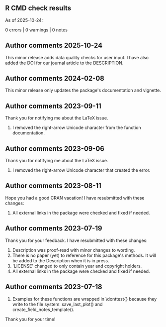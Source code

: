 ## R CMD check results

As of 2025-10-24: 

0 errors | 0 warnings | 0 notes




## Author comments 2025-10-24

This minor release adds data quality checks for user input. I have also added the DOI for our journal article to the DESCRIPTION.


## Author comments 2024-02-08

This minor release only updates the package's documentation and vignette.


## Author comments 2023-09-11

Thank you for notifying me about the LaTeX issue.

1. I removed the right-arrow Unicode character from the function documentation.


## Author comments 2023-09-06

Thank you for notifying me about the LaTeX issue.

1. I removed the right-arrow Unicode character that created the error.



## Author comments 2023-08-11

Hope you had a good CRAN vacation! I have resubmitted with these changes:

1. All external links in the package were checked and fixed if needed.



## Author comments 2023-07-19

Thank you for your feedback. I have resubmitted with these changes:

1. Description was proof-read with minor changes to wording.
2. There is no paper (yet) to reference for this package's methods. It will be added to the Description when it is in press.
3. 'LICENSE' changed to only contain year and copyright holders.
4. All external links in the package were checked and fixed if needed.



## Author comments 2023-07-18

1. Examples for these functions are wrapped in \donttest{} because they write to the file system: save_last_plot() and create_field_notes_template().

Thank you for your time!
